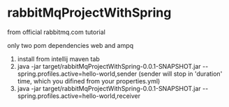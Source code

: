 # rabbitMqProjectWithSpring

from official rabbitmq.com tutorial

only two pom dependencies web and ampq

1. install from intellij maven tab
2.  java -jar target/rabbitMqProjectWithSpring-0.0.1-SNAPSHOT.jar --spring.profiles.active=hello-world,sender 
(sender will stop in 'duration' time, which you difined from your properties.yml)
3. java -jar target/rabbitMqProjectWithSpring-0.0.1-SNAPSHOT.jar --spring.profiles.active=hello-world,receiver

